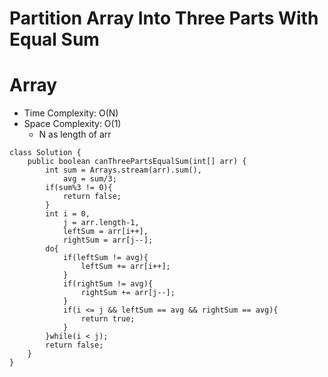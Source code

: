 # Partition Array Into Three Parts With Equal Sum

# Array

- Time Complexity: O(N)
- Space Complexity: O(1)
  - N as length of arr

```
class Solution {
    public boolean canThreePartsEqualSum(int[] arr) {
        int sum = Arrays.stream(arr).sum(),
            avg = sum/3;
        if(sum%3 != 0){
            return false;
        }
        int i = 0,
            j = arr.length-1,
            leftSum = arr[i++],
            rightSum = arr[j--];
        do{
            if(leftSum != avg){
                leftSum += arr[i++];
            }
            if(rightSum != avg){
                rightSum += arr[j--];
            }
            if(i <= j && leftSum == avg && rightSum == avg){
                return true;
            }
        }while(i < j);
        return false;
    }
}
```
